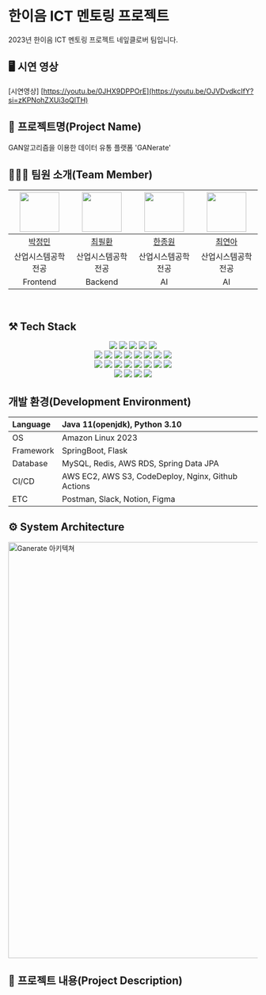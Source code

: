 # 한이음 ICT 멘토링 프로젝트
2023년 한이음 ICT 멘토링 프로젝트 네잎클로버 팀입니다.
<br>

## 🖥️ 시연 영상
[시연영상] [https://youtu.be/0JHX9DPPOrE](https://youtu.be/OJVDvdkcIfY?si=zKPNohZXUi3oQlTH)
<br>

## 🎲 프로젝트명(Project Name)

GAN알고리즘을 이용한 데이터 유통 플랫폼 'GANerate'
<br>

## 👨🏻‍💻 팀원 소개(Team Member)

<!-- ### Front-End

| 이름   | 전공           | 
| ------ | -------------- |
| 박정민 | 산업시스템공학전공     |



### Back-end

| 이름   | 전공           |
| ------ | -------------- |
| 최필환 | 산업시스템공학전공     | 


### ai

| 이름   | 전공           |
| ------ | -------------- |
| 한종원 | 산업시스템공학전공     | 
| 최연아 | 산업시스템공학전공     | 

-->




|<img src="https://avatars.githubusercontent.com/u/113920417?v=4" width="80">|<img src="https://avatars.githubusercontent.com/u/112103038?v=4" width="80">|<img src="https://avatars.githubusercontent.com/u/87561425?v=4" width="80">|<img src="https://avatars.githubusercontent.com/u/87561425?v=4" width="80">|
|:---:|:---:|:---:|:---:|
|[박정민](https://github.com/sefdcrxe)|[최필환](https://github.com/thisishwan2)|[한종원](https://github.com/imsohungrynow)|[최연아](https://github.com/camellia785)|
|산업시스템공학전공|산업시스템공학전공|산업시스템공학전공|산업시스템공학전공|
|Frontend|Backend|AI|AI|
  <br>



## ⚒️ Tech Stack

<div align=center>
  <img src="https://img.shields.io/badge/html5-E34F26?style=for-the-badge&logo=html5&logoColor=white">
  <img src="https://img.shields.io/badge/css3-1572B6?style=for-the-badge&logo=css3&logoColor=white">
  <img src="https://img.shields.io/badge/javascript-F7DF1E?style=for-the-badge&logo=javascript&logoColor=black">
  <img src="https://img.shields.io/badge/React-61DAFB?style=for-the-badge&logo=React&logoColor=black">
  <img src="https://img.shields.io/badge/Bootstrap-7952B3?style=for-the-badge&logo=Bootstrap&logoColor=white">
  <br>
  
  <img src="https://img.shields.io/badge/Java-007396.svg?&style=for-the-badge&logo=Java&logoColor=white">
  <img src="https://img.shields.io/badge/python-3776AB?style=for-the-badge&logo=python&logoColor=white">
  <img src="https://img.shields.io/badge/flask-000000?style=for-the-badge&logo=flask&logoColor=white">
  <img src="https://img.shields.io/badge/tanserflow-FF6F00?style=for-the-badge&logo=tanserflow&logoColor=white">
  <img src="https://img.shields.io/badge/springboot-6DB33F?style=for-the-badge&logo=springboot&logoColor=white">
  <img src="https://img.shields.io/badge/springsecurity-6DB33F?style=for-the-badge&logo=springsecurity&logoColor=white">

  <img src="https://img.shields.io/badge/mysql-4479A1?style=for-the-badge&logo=mysql&logoColor=white">
  <img src="https://img.shields.io/badge/redis-DC382D?style=for-the-badge&logo=redis&logoColor=white">
  <br>

  
  <img src="https://img.shields.io/badge/ubuntu-E95420?style=for-the-badge&logo=ubuntu&logoColor=white">
  <img src="https://img.shields.io/badge/amazon ec2-FF9900?style=for-the-badge&logo=amazon ec2&logoColor=white">
  <img src="https://img.shields.io/badge/amazon s3-569A31?style=for-the-badge&logo=amazon s3&logoColor=white">
  <img src="https://img.shields.io/badge/amazonrds-527FFF?style=for-the-badge&logo=amazonrds&logoColor=white">
  <img src="https://img.shields.io/badge/githubactions-2088FF?style=for-the-badge&logo=githubactions&logoColor=white">
  <img src="https://img.shields.io/badge/nginx-009639?style=for-the-badge&logo=nginx&logoColor=white">
  <img src="https://img.shields.io/badge/pycharm-000000?style=for-the-badge&logo=pycharm&logoColor=white">
  <img src="https://img.shields.io/badge/intellijidea-000000?style=for-the-badge&logo=IntelliJ&logoColor=white">
  <br>

  <img src="https://img.shields.io/badge/github-181717?style=for-the-badge&logo=github&logoColor=white">
  <img src="https://img.shields.io/badge/slack-4A154B?style=for-the-badge&logo=slack&logoColor=white">
  <img src="https://img.shields.io/badge/notion-000000?style=for-the-badge&logo=notion&logoColor=white">
  <img src="https://img.shields.io/badge/figma-F24E1E?style=for-the-badge&logo=figma&logoColor=white">


</div>

## 개발 환경(Development Environment)

|Language|Java 11(openjdk), Python 3.10|
|:---|:---|
|OS|Amazon Linux 2023|
|Framework|SpringBoot, Flask|
|Database|MySQL, Redis, AWS RDS, Spring Data JPA|
|CI/CD|AWS EC2, AWS S3, CodeDeploy, Nginx, Github Actions|
|ETC|Postman, Slack, Notion, Figma|

## ⚙️ System Architecture
<img width="841" alt="Ganerate 아키텍쳐" src="https://github.com/thisishwan2/GANerate_Backend/assets/112103038/387b5075-a158-4309-900d-7121eb40da7e">



## 📙 프로젝트 내용(Project Description)
